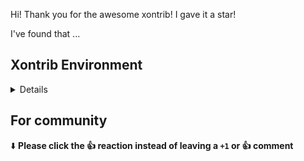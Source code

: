 Hi! Thank you for the awesome xontrib! I gave it a star!

I've found that ...

## Xontrib Environment

<details>

```
```
<!--- Paste ↑ output of command ↓ -->
</details>

<!--
check_env = ['XONTRIB_HOMEBREW_PATHBREW','XONTRIB_HOMEBREW_LOGLEVEL','HOMEBREW_PREFIX','HOMEBREW_CELLAR','HOMEBREW_REPOSITORY','PATH','MANPATH','INFOPATH']
maxVarWidth = 0
for var in check_env:
  maxVarWidth = max(maxVarWidth,len(var))
for var in check_env:
  val = __xonsh__.env.get(var)
  print(f"{var.ljust(maxVarWidth)} = {val}")
-->

## For community
⬇️  **Please click the 👍 reaction instead of leaving a `+1` or 👍  comment**
